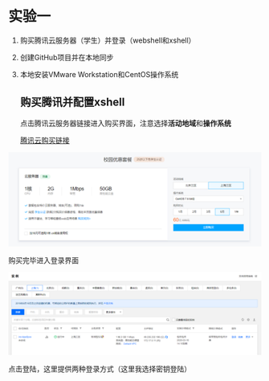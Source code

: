 # 实验一

1. 购买腾讯云服务器（学生）并登录（webshell和xshell）

2. 创建GitHub项目并在本地同步

3. 本地安装VMware Workstation和CentOS操作系统

   ## 购买腾讯并配置xshell

   点击腾讯云服务器链接进入购买界面，注意选择**活动地域**和**操作系统**

   [腾讯云购买链接](https://cloud.tencent.com/act/campus?fromSource=gwzcw.2432687.2432687.2432687&utm_medium=cpc&utm_id=gwzcw.2432687.2432687.2432687)

![](./image/1.png)

   购买完毕进入登录界面

![](./image/2.png)

点击登陆，这里提供两种登录方式（这里我选择密钥登陆）